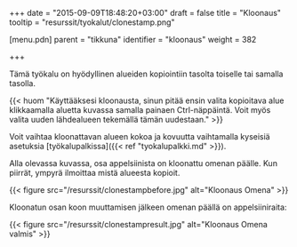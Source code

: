 +++
date = "2015-09-09T18:48:20+03:00"
draft = false
title = "Kloonaus"
tooltip = "resurssit/tyokalut/clonestamp.png"

[menu.pdn]
	parent = "tikkuna"
	identifier = "kloonaus"
	weight = 382

+++

Tämä työkalu on hyödyllinen alueiden kopiointiin tasolta toiselle tai samalla tasolla.

{{< huom "Käyttääksesi kloonausta, sinun pitää ensin valita kopioitava alue klikkaamalla aluetta kuvassa samalla painaen Ctrl-näppäintä. Voit myös valita uuden lähdealueen tekemällä tämän uudestaan." >}}

Voit vaihtaa kloonattavan alueen kokoa ja kovuutta vaihtamalla kyseisiä asetuksia [työkalupalkissa]({{< ref "tyokalupalkki.md" >}}).

Alla olevassa kuvassa, osa appelsiinista on kloonattu omenan päälle. Kun piirrät, ympyrä ilmoittaa mistä alueesta kopioit.

{{< figure src="/resurssit/clonestampbefore.jpg" alt="Kloonaus Omena" >}}

Kloonatun osan koon muuttamisen jälkeen omenan päällä on appelsiiniraita:

{{< figure src="/resurssit/clonestampresult.jpg" alt="Kloonaus Omena valmis" >}}
